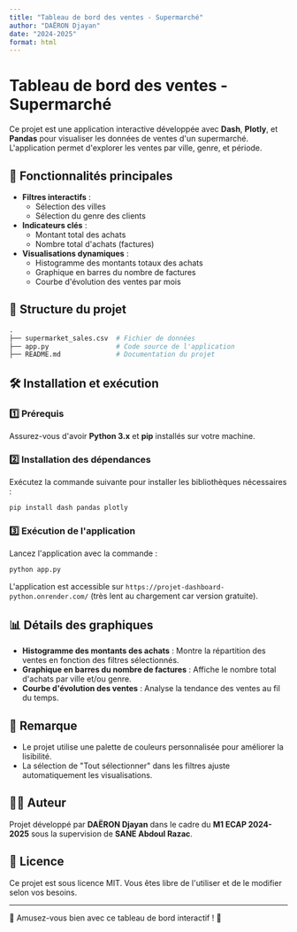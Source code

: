 ```yaml
---
title: "Tableau de bord des ventes - Supermarché"
author: "DAËRON Djayan"
date: "2024-2025"
format: html
---
```


# Tableau de bord des ventes - Supermarché

Ce projet est une application interactive développée avec **Dash**, **Plotly**, et **Pandas** pour visualiser les données de ventes d'un supermarché. L'application permet d'explorer les ventes par ville, genre, et période.

## 🚀 Fonctionnalités principales

- **Filtres interactifs** :
  - Sélection des villes
  - Sélection du genre des clients
- **Indicateurs clés** :
  - Montant total des achats
  - Nombre total d'achats (factures)
- **Visualisations dynamiques** :
  - Histogramme des montants totaux des achats
  - Graphique en barres du nombre de factures
  - Courbe d'évolution des ventes par mois

## 📂 Structure du projet

```python
.
├── supermarket_sales.csv  # Fichier de données
├── app.py                 # Code source de l'application
├── README.md              # Documentation du projet
```

## 🛠️ Installation et exécution

### 1️⃣ Prérequis
Assurez-vous d'avoir **Python 3.x** et **pip** installés sur votre machine.

### 2️⃣ Installation des dépendances
Exécutez la commande suivante pour installer les bibliothèques nécessaires :

```python
pip install dash pandas plotly
```

### 3️⃣ Exécution de l'application
Lancez l'application avec la commande :

```python
python app.py
```

L'application est accessible sur `https://projet-dashboard-python.onrender.com/` (très lent au chargement car version gratuite).

## 📊 Détails des graphiques

- **Histogramme des montants des achats** : Montre la répartition des ventes en fonction des filtres sélectionnés.
- **Graphique en barres du nombre de factures** : Affiche le nombre total d'achats par ville et/ou genre.
- **Courbe d'évolution des ventes** : Analyse la tendance des ventes au fil du temps.

## 📌 Remarque
- Le projet utilise une palette de couleurs personnalisée pour améliorer la lisibilité.
- La sélection de "Tout sélectionner" dans les filtres ajuste automatiquement les visualisations.

## 👨‍💻 Auteur
Projet développé par **DAËRON Djayan** dans le cadre du **M1 ECAP 2024-2025** sous la supervision de **SANE Abdoul Razac**.

## 📜 Licence
Ce projet est sous licence MIT. Vous êtes libre de l'utiliser et de le modifier selon vos besoins.

---

🎯 Amusez-vous bien avec ce tableau de bord interactif ! 🚀
